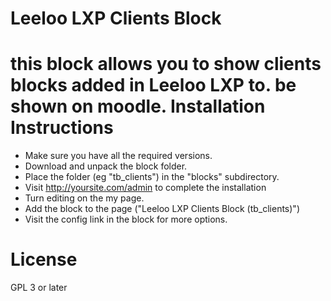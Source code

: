 # Leeloo LXP Clients Block
this block allows you to show clients blocks added in Leeloo LXP to. be shown on moodle.
Installation Instructions
=========================

* Make sure you have all the required versions.
* Download and unpack the block folder.
* Place the folder (eg "tb_clients") in the "blocks" subdirectory.
* Visit http://yoursite.com/admin to complete the installation
* Turn editing on the my page.
* Add the block to the page ("Leeloo LXP Clients Block (tb_clients)")
* Visit the config link in the block for more options.

License
=====================

GPL 3 or later